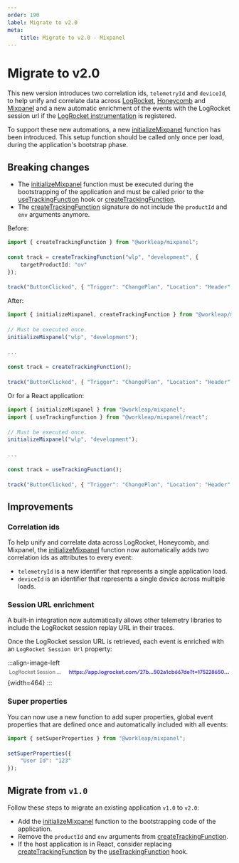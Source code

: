 ```yaml
---
order: 190
label: Migrate to v2.0
meta:
    title: Migrate to v2.0 - Mixpanel
---
```


# Migrate to v2.0

This new version introduces two correlation ids, `telemetryId` and `deviceId`, to help unify and correlate data across [LogRocket](https://logrocket.com/), [Honeycomb](https://www.honeycomb.io/) and [Mixpanel](https://mixpanel.com/) and a new automatic enrichment of the events with the LogRocket session url if the [LogRocket instrumentation](../../logrocket/getting-started.md) is registered.

To support these new automations, a new [initializeMixpanel](../reference/initializeMixpanel.md) function has been introduced. This setup function should be called only once per load, during the application's bootstrap phase.

## Breaking changes

- The [initializeMixpanel](../reference/initializeMixpanel.md) function must be executed during the bootstrapping of the application and must be called prior to the [useTrackingFunction](../reference/useTrackingFunction.md) hook or [createTrackingFunction](../reference/createTrackingFunction.md).
- The [createTrackingFunction](../reference/createTrackingFunction.md) signature do not include the `productId` and `env` arguments anymore.

Before:

```ts
import { createTrackingFunction } from "@workleap/mixpanel";

const track = createTrackingFunction("wlp", "development", {
    targetProductId: "ov"
});

track("ButtonClicked", { "Trigger": "ChangePlan", "Location": "Header" });
```

After:

```ts
import { initializeMixpanel, createTrackingFunction } from "@workleap/mixpanel";

// Must be executed once.
initializeMixpanel("wlp", "development");

...

const track = createTrackingFunction();

track("ButtonClicked", { "Trigger": "ChangePlan", "Location": "Header" });
```

Or for a React application:

```ts
import { initializeMixpanel } from "@workleap/mixpanel";
import { useTrackingFunction } from "@workleap/mixpanel/react";

// Must be executed once.
initializeMixpanel("wlp", "development");

...

const track = useTrackingFunction();

track("ButtonClicked", { "Trigger": "ChangePlan", "Location": "Header" });
```

## Improvements

### Correlation ids

To help unify and correlate data across LogRocket, Honeycomb, and Mixpanel, the [initializeMixpanel](../reference/initializeMixpanel.md) function now automatically adds two correlation ids as attributes to every event:

- `telemetryId` is a new identifier that represents a single application load.
- `deviceId` is an identifier that represents a single device across multiple loads.

### Session URL enrichment

A built-in integration now automatically allows other telemetry libraries to include the LogRocket session replay URL in their traces.

Once the LogRocket session URL is retrieved, each event is enriched with an `LogRocket Session Url` property:

:::align-image-left
![Enrichment example](../../static/mixpanel/mixpanel-logrocket-session-url.png){width=464}
:::

### Super properties

You can now use a new function to add super properties, global event properties that are defined once and automatically included with all events:

```ts
import { setSuperProperties } from "@workleap/mixpanel";

setSuperProperties({
    "User Id": "123"
});
```

## Migrate from `v1.0`

Follow these steps to migrate an existing application `v1.0` to `v2.0`:

- Add the [initializeMixpanel](../reference/initializeMixpanel.md) function to the bootstrapping code of the application.
- Remove the `productId` and `env` arguments from [createTrackingFunction](../reference/createTrackingFunction.md).
- If the host application is in React, consider replacing [createTrackingFunction](../reference/createTrackingFunction.md) by the [useTrackingFunction](../reference/useTrackingFunction.md) hook.
